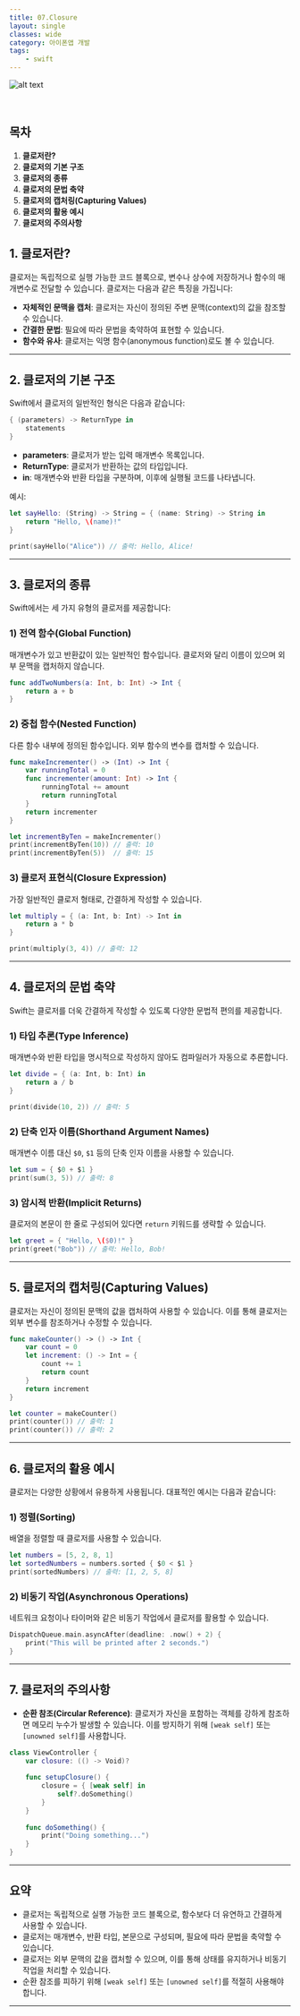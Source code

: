 ```yaml
---
title: 07.Closure
layout: single
classes: wide
category: 아이폰앱 개발
tags:
    - swift
---
```


![alt text](/assets/images/ios/swift_closure_07.jpg)

<br>

## **목차**
1. **클로저란?**
2. **클로저의 기본 구조**
3. **클로저의 종류**
4. **클로저의 문법 축약**
5. **클로저의 캡처링(Capturing Values)**
6. **클로저의 활용 예시**
7. **클로저의 주의사항**



## **1. 클로저란?**
클로저는 독립적으로 실행 가능한 코드 블록으로, 변수나 상수에 저장하거나 함수의 매개변수로 전달할 수 있습니다. 클로저는 다음과 같은 특징을 가집니다:
- **자체적인 문맥을 캡처**: 클로저는 자신이 정의된 주변 문맥(context)의 값을 참조할 수 있습니다.
- **간결한 문법**: 필요에 따라 문법을 축약하여 표현할 수 있습니다.
- **함수와 유사**: 클로저는 익명 함수(anonymous function)로도 볼 수 있습니다.

---

## **2. 클로저의 기본 구조**
Swift에서 클로저의 일반적인 형식은 다음과 같습니다:

```swift
{ (parameters) -> ReturnType in
    statements
}
```

- **parameters**: 클로저가 받는 입력 매개변수 목록입니다.
- **ReturnType**: 클로저가 반환하는 값의 타입입니다.
- **in**: 매개변수와 반환 타입을 구분하며, 이후에 실행될 코드를 나타냅니다.

예시:
```swift
let sayHello: (String) -> String = { (name: String) -> String in
    return "Hello, \(name)!"
}

print(sayHello("Alice")) // 출력: Hello, Alice!
```

---

## **3. 클로저의 종류**
Swift에서는 세 가지 유형의 클로저를 제공합니다:

### 1) **전역 함수(Global Function)**
매개변수가 있고 반환값이 있는 일반적인 함수입니다. 클로저와 달리 이름이 있으며 외부 문맥을 캡처하지 않습니다.

```swift
func addTwoNumbers(a: Int, b: Int) -> Int {
    return a + b
}
```

### 2) **중첩 함수(Nested Function)**
다른 함수 내부에 정의된 함수입니다. 외부 함수의 변수를 캡처할 수 있습니다.

```swift
func makeIncrementer() -> (Int) -> Int {
    var runningTotal = 0
    func incrementer(amount: Int) -> Int {
        runningTotal += amount
        return runningTotal
    }
    return incrementer
}

let incrementByTen = makeIncrementer()
print(incrementByTen(10)) // 출력: 10
print(incrementByTen(5))  // 출력: 15
```

### 3) **클로저 표현식(Closure Expression)**
가장 일반적인 클로저 형태로, 간결하게 작성할 수 있습니다.

```swift
let multiply = { (a: Int, b: Int) -> Int in
    return a * b
}

print(multiply(3, 4)) // 출력: 12
```

---

## **4. 클로저의 문법 축약**
Swift는 클로저를 더욱 간결하게 작성할 수 있도록 다양한 문법적 편의를 제공합니다.

### 1) **타입 추론(Type Inference)**
매개변수와 반환 타입을 명시적으로 작성하지 않아도 컴파일러가 자동으로 추론합니다.

```swift
let divide = { (a: Int, b: Int) in
    return a / b
}

print(divide(10, 2)) // 출력: 5
```

### 2) **단축 인자 이름(Shorthand Argument Names)**
매개변수 이름 대신 `$0`, `$1` 등의 단축 인자 이름을 사용할 수 있습니다.

```swift
let sum = { $0 + $1 }
print(sum(3, 5)) // 출력: 8
```

### 3) **암시적 반환(Implicit Returns)**
클로저의 본문이 한 줄로 구성되어 있다면 `return` 키워드를 생략할 수 있습니다.

```swift
let greet = { "Hello, \($0)!" }
print(greet("Bob")) // 출력: Hello, Bob!
```

---

## **5. 클로저의 캡처링(Capturing Values)**
클로저는 자신이 정의된 문맥의 값을 캡처하여 사용할 수 있습니다. 이를 통해 클로저는 외부 변수를 참조하거나 수정할 수 있습니다.

```swift
func makeCounter() -> () -> Int {
    var count = 0
    let increment: () -> Int = {
        count += 1
        return count
    }
    return increment
}

let counter = makeCounter()
print(counter()) // 출력: 1
print(counter()) // 출력: 2
```

---

## **6. 클로저의 활용 예시**
클로저는 다양한 상황에서 유용하게 사용됩니다. 대표적인 예시는 다음과 같습니다:

### 1) **정렬(Sorting)**
배열을 정렬할 때 클로저를 사용할 수 있습니다.

```swift
let numbers = [5, 2, 8, 1]
let sortedNumbers = numbers.sorted { $0 < $1 }
print(sortedNumbers) // 출력: [1, 2, 5, 8]
```

### 2) **비동기 작업(Asynchronous Operations)**
네트워크 요청이나 타이머와 같은 비동기 작업에서 클로저를 활용할 수 있습니다.

```swift
DispatchQueue.main.asyncAfter(deadline: .now() + 2) {
    print("This will be printed after 2 seconds.")
}
```

---

## **7. 클로저의 주의사항**
- **순환 참조(Circular Reference)**: 클로저가 자신을 포함하는 객체를 강하게 참조하면 메모리 누수가 발생할 수 있습니다. 이를 방지하기 위해 `[weak self]` 또는 `[unowned self]`를 사용합니다.
  
```swift
class ViewController {
    var closure: (() -> Void)?
    
    func setupClosure() {
        closure = { [weak self] in
            self?.doSomething()
        }
    }
    
    func doSomething() {
        print("Doing something...")
    }
}
```

---

## **요약**
- 클로저는 독립적으로 실행 가능한 코드 블록으로, 함수보다 더 유연하고 간결하게 사용할 수 있습니다.
- 클로저는 매개변수, 반환 타입, 본문으로 구성되며, 필요에 따라 문법을 축약할 수 있습니다.
- 클로저는 외부 문맥의 값을 캡처할 수 있으며, 이를 통해 상태를 유지하거나 비동기 작업을 처리할 수 있습니다.
- 순환 참조를 피하기 위해 `[weak self]` 또는 `[unowned self]`를 적절히 사용해야 합니다.

---
